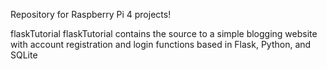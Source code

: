 Repository for Raspberry Pi 4 projects!

flaskTutorial
flaskTutorial contains the source to a simple blogging website with account registration and login functions based in Flask, Python, and SQLite
